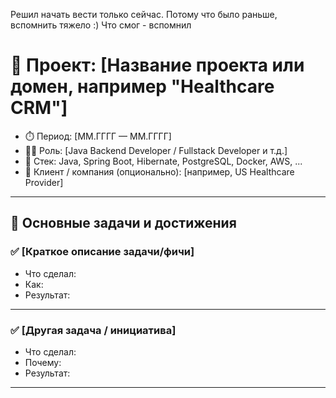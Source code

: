 Решил начать вести только сейчас. Потому что было раньше, вспомнить тяжело :)
Что смог - вспомнил

# 📁 Проект: [Название проекта или домен, например "Healthcare CRM"]
- ⏱️ Период: [ММ.ГГГГ — ММ.ГГГГ]
- 🧑‍💻 Роль: [Java Backend Developer / Fullstack Developer и т.д.]
- 🧰 Стек: Java, Spring Boot, Hibernate, PostgreSQL, Docker, AWS, ...
- 🏢 Клиент / компания (опционально): [например, US Healthcare Provider]

---

## 🔧 Основные задачи и достижения

### ✅ [Краткое описание задачи/фичи]
- Что сделал: 
- Как:
- Результат:

---

### ✅ [Другая задача / инициатива]
- Что сделал:
- Почему:
- Результат:

---
